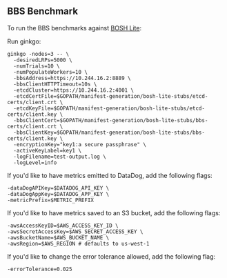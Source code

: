 ## BBS Benchmark

To run the BBS benchmarks against [BOSH Lite](https://github.com/cloudfoundry/bosh-lite):

Run ginkgo:

```
ginkgo -nodes=3 -- \
  -desiredLRPs=5000 \
  -numTrials=10 \
  -numPopulateWorkers=10 \
  -bbsAddress=https://10.244.16.2:8889 \
  -bbsClientHTTPTimeout=10s \
  -etcdCluster=https://10.244.16.2:4001 \
  -etcdCertFile=$GOPATH/manifest-generation/bosh-lite-stubs/etcd-certs/client.crt \
  -etcdKeyFile=$GOPATH/manifest-generation/bosh-lite-stubs/etcd-certs/client.key \
  -bbsClientCert=$GOPATH/manifest-generation/bosh-lite-stubs/bbs-certs/client.crt \
  -bbsClientKey=$GOPATH/manifest-generation/bosh-lite-stubs/bbs-certs/client.key \
  -encryptionKey="key1:a secure passphrase" \
  -activeKeyLabel=key1 \
  -logFilename=test-output.log \
  -logLevel=info
```

If you'd like to have metrics emitted to DataDog, add the following flags:

```
-dataDogAPIKey=$DATADOG_API_KEY \
-dataDogAppKey=$DATADOG_APP_KEY \
-metricPrefix=$METRIC_PREFIX
```

If you'd like to have metrics saved to an S3 bucket, add the following flags:

```
-awsAccessKeyID=$AWS_ACCESS_KEY_ID \
-awsSecretAccessKey=$AWS_SECRET_ACCESS_KEY \
-awsBucketName=$AWS_BUCKET_NAME \
-awsRegion=$AWS_REGION # defaults to us-west-1
```

If you'd like to change the error tolerance allowed, add the following flag:
```
-errorTolerance=0.025
```

